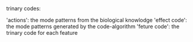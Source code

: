 # 

trinary codes: 

'actions': the mode patterns from the biological knowlodge
'effect code': the mode patterns generated by the code-algorithm
'feture code': the trinary code for each feature